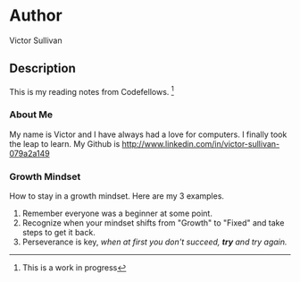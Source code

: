 # Author
Victor Sullivan

## Description
This is my reading notes from Codefellows. [^1]

### About Me
My name is Victor and I have always had a love for computers.  I finally took the leap to learn. My Github is http://www.linkedin.com/in/victor-sullivan-079a2a149

### Growth Mindset
How to stay in a growth mindset. Here are my 3 examples.
1. Remember everyone was a beginner at some point.
2. Recognize when your mindset shifts from "Growth" to "Fixed" and take steps to get it back.
3. Perseverance is key, *when at first you don't succeed, **try** and try again.*

[^1]: This is a work in progress
